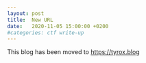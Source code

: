 ```yaml
---
layout: post
title:  New URL
date:   2020-11-05 15:00:00 +0200
#categories: ctf write-up
---
```


This blog has been moved to https://tyrox.blog